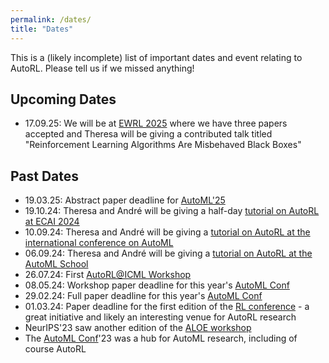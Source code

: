```yaml
---
permalink: /dates/
title: "Dates"
---
```


This is a (likely incomplete) list of important dates and event relating to AutoRL. Please tell us if we missed anything!

## Upcoming Dates
- 17.09.25: We will be at [EWRL 2025](https://ewrl.wordpress.com/ewrl18-2025/) where we have three papers accepted and Theresa will be giving a contributed talk titled "Reinforcement Learning Algorithms Are Misbehaved Black Boxes"

## Past Dates
- 19.03.25: Abstract paper deadline for [AutoML'25](https://2025.automl.cc/dates/)
- 19.10.24: Theresa and André will be giving a half-day [tutorial on AutoRL at ECAI 2024](https://autorl.org/tutorial-ecai/)
- 10.09.24: Theresa and André will be giving a [tutorial on AutoRL at the international conference on AutoML](https://2024.automl.cc/?page_id=1575)
- 06.09.24: Theresa and André will be giving a [tutorial on AutoRL at the AutoML School](https://www.automlschool.org/)
- 26.07.24: First [AutoRL@ICML Workshop](https://autorlworkshop.github.io/)
- 08.05.24: Workshop paper deadline for this year's [AutoML Conf](https://2024.automl.cc/)
- 29.02.24: Full paper deadline for this year's [AutoML Conf](https://2024.automl.cc/)
- 01.03.24: Paper deadline for the first edition of the [RL conference](https://rl-conference.cc/) - a great initiative and likely an interesting venue for AutoRL research
- NeurIPS'23 saw another edition of the [ALOE workshop](https://sites.google.com/view/aloe2023/home)
- The [AutoML Conf](https://2024.automl.cc/)'23 was a hub for AutoML research, including of course AutoRL
